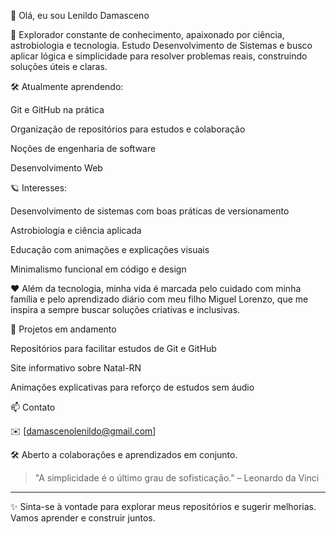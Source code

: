 👋 Olá, eu sou Lenildo Damasceno

🚀 Explorador constante de conhecimento, apaixonado por ciência, astrobiologia e tecnologia. Estudo Desenvolvimento de Sistemas e busco aplicar lógica e simplicidade para resolver problemas reais, construindo soluções úteis e claras.

🛠️ Atualmente aprendendo:

Git e GitHub na prática

Organização de repositórios para estudos e colaboração

Noções de engenharia de software

Desenvolvimento Web


🪐 Interesses:

Desenvolvimento de sistemas com boas práticas de versionamento

Astrobiologia e ciência aplicada

Educação com animações e explicações visuais

Minimalismo funcional em código e design


❤️ Além da tecnologia, minha vida é marcada pelo cuidado com minha família e pelo aprendizado diário com meu filho Miguel Lorenzo, que me inspira a sempre buscar soluções criativas e inclusivas.

📌 Projetos em andamento

Repositórios para facilitar estudos de Git e GitHub

Site informativo sobre Natal-RN

Animações explicativas para reforço de estudos sem áudio


📫 Contato

✉️ [damascenolenildo@gmail.com]


🛠️ Aberto a colaborações e aprendizados em conjunto.


> "A simplicidade é o último grau de sofisticação." – Leonardo da Vinci




---

✨ Sinta-se à vontade para explorar meus repositórios e sugerir melhorias. Vamos aprender e construir juntos.

